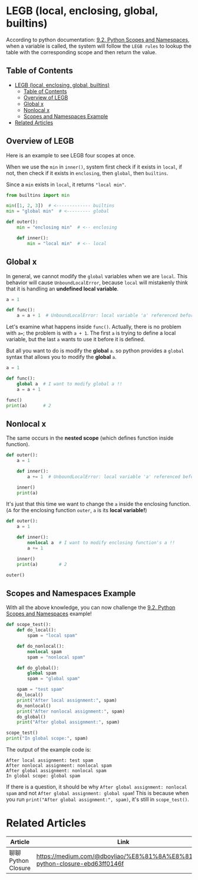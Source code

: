 # LEGB (local, enclosing, global, builtins)

According to python documentation: [9.2. Python Scopes and Namespaces](https://docs.python.org/3/tutorial/classes.html#python-scopes-and-namespaces), when a variable is called, the system will follow the `LEGB rules` to lookup the table with the corresponding scope and then return the value.

## Table of Contents

* [LEGB (local, enclosing, global, builtins)](#legb-local-enclosing-global-builtins)
  * [Table of Contents](#table-of-contents)
  * [Overview of LEGB](#overview-of-legb)
  * [Global x](#global-x)
  * [Nonlocal x](#nonlocal-x)
  * [Scopes and Namespaces Example](#scopes-and-namespaces-example)
* [Related Articles](#related-articles)

## Overview of LEGB

Here is an example to see LEGB four scopes at once.

When we use the `min` in `inner()`, system first check if it exists in `local`, if not, then check if it exists in `enclosing`, then `global`, then `builtins`.

Since a `min` exists in `local`, it returns `"local min"`.

``` py
from builtins import min

min([1, 2, 3])  # <------------- builtins
min = "global min"  # <--------- global

def outer():
    min = "enclosing min"  # <-- enclosing

    def inner():
        min = "local min"  # <-- local
```

## Global x

In general, we cannot modify the `global` variables when we are `local`. This behavior will cause `UnboundLocalError`, because `local` will mistakenly think that it is handling an **undefined local variable**.

``` py
a = 1

def func():
    a = a + 1  # UnboundLocalError: local variable 'a' referenced before assignment
```

Let's examine what happens inside `func()`. Actually, there is no problem with `a=`; the problem is with `a + 1`. The first `a` is trying to define a local variable, but the last `a` wants to use it before it is defined.

But all you want to do is modify the **global** `a`. so python provides a `global` syntax that allows you to modify the **global** `a`.

``` py
a = 1

def func():
    global a  # I want to modify global a !!
    a = a + 1

func()
print(a)      # 2
```

## Nonlocal x

The same occurs in the **nested scope** (which defines function inside function).

``` py
def outer():
    a = 1

    def inner():
        a += 1  # UnboundLocalError: local variable 'a' referenced before assignment

    inner()
    print(a)
```

It's just that this time we want to change the `a` inside the enclosing function. (⁂ for the enclosing function `outer`, `a` is its **local variable!**)

``` py
def outer():
    a = 1

    def inner():
        nonlocal a  # I want to modify enclosing function's a !!
        a += 1  

    inner()
    print(a)        # 2

outer()
```

## Scopes and Namespaces Example

With all the above knowledge, you can now challenge the [9.2. Python Scopes and Namespaces](https://docs.python.org/3/tutorial/classes.html#python-scopes-and-namespaces) example!

``` py
def scope_test():
    def do_local():
        spam = "local spam"

    def do_nonlocal():
        nonlocal spam
        spam = "nonlocal spam"

    def do_global():
        global spam
        spam = "global spam"

    spam = "test spam"
    do_local()
    print("After local assignment:", spam)
    do_nonlocal()
    print("After nonlocal assignment:", spam)
    do_global()
    print("After global assignment:", spam)

scope_test()
print("In global scope:", spam)
```

The output of the example code is:

```
After local assignment: test spam
After nonlocal assignment: nonlocal spam
After global assignment: nonlocal spam
In global scope: global spam
```

If there is a question, it should be why `After global assignment: nonlocal spam` and not `After global assignment: global spam`! This is because when you run `print("After global assignment:", spam)`, it's still in `scope_test()`.


# Related Articles

| Article             | Link                                                                        |
| ------------------- | --------------------------------------------------------------------------- |
| 聊聊 Python Closure | https://medium.com/@dboyliao/%E8%81%8A%E8%81%8A-python-closure-ebd63ff0146f |